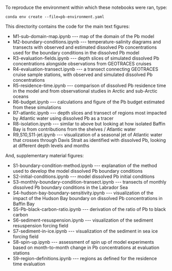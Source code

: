 To reproduce the environment within which these notebooks were ran, type: 
``` 
conda env create --file=pb-environment.yaml 
```

This directority contains the code for the main text figures:
- M1-sub-domain-map.ipynb --- map of the domain of the Pb model
- M2-boundary-conditions.ipynb --- temperature-salinity diagrams and transects with observed and estimated dissolved Pb concentrations used for the boundary conditions in the dissolved Pb model
- R3-evaluation-fields.ipynb --- depth slices of simulated dissolved Pb concentrations alongside observations from GEOTRACES cruises
- R4-evaluation-transect.ipynb  --- a transect connecting GEOTRACES cruise sample stations, with observed and simulated dissolved Pb concentrations
- R5-residence-time.ipynb --- comparison of dissolved Pb residence time in the model and from observational studies in Arctic and sub-Arctic oceans
- R6-budget.ipynb --- calculations and figure of the Pb budget estimated from these simulations
- R7-atlantic.ipynb --- depth slices and transect of regions most impacted by Atlantic water using dissolved Pb as a tracer
- R8-isolation.ipynb --- similar to above but looking at how isolated Baffin Bay is from contributions from the shelves / Atlantic water
- R9,S10,S11-jet.ipynb --- visualization of a seasonal jet of Atlantic water that crosses through Davis Strait as identified with dissolved Pb, looking at different depth levels and months

And, supplementary material figures:
- S1-boundary-condition-method.ipynb --- explanation of the method used to develop the model dissolved Pb boundary conditions
- S2-initial-conditions.ipynb --- model dissolved Pb initial conditions
- S3-monthly-boundary-condition-transect.ipynb --- transects of monthly dissolved Pb boundary conditions in the Labrador Sea
- S4-hudson-bay-boundary-sensitivity.ipynb --- visualization of the impact of the Hudson Bay boundary on dissolved Pb concentrations in Baffin Bay
- S5-Pb-black-carbon-ratio.ipynb --- derivation of the ratio of Pb to black carbon
- S6-sediment-resuspension.ipynb --- visualization of the sediment resuspension forcing field
- S7-sediment-in-ice.ipynb --- visualization of the sediment in sea ice forcing field
- S8-spin-up.ipynb --- assessment of spin up of model experiments based on month-to-month change in Pb concentrations at evaluation stations
- S9-region-definitions.ipynb --- regions as defined for the residence time evaluation

